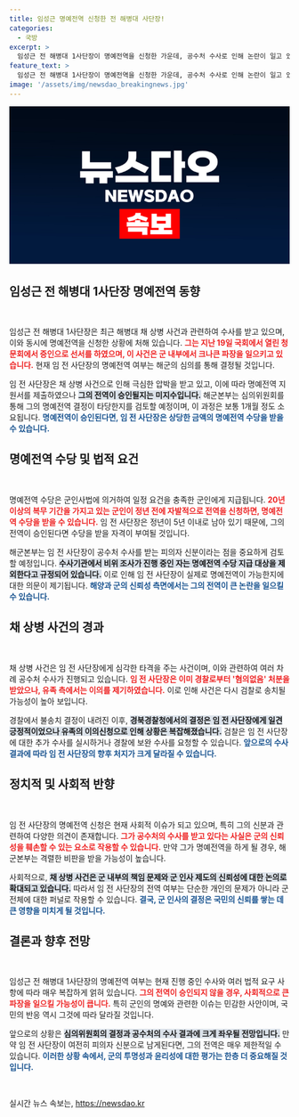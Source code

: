 ```yaml
---
title: 임성근 명예전역 신청한 전 해병대 사단장!
categories:
  - 국방
excerpt: >
  임성근 전 해병대 1사단장이 명예전역을 신청한 가운데, 공수처 수사로 인해 논란이 일고 있다. 명예전역 후 수당 수령 가능성에 대한 비판이 커지고 있으며, 검찰 송치 여부에 따라 사단장의 향후 운명이 결정될 예정이다.
feature_text: >
  임성근 전 해병대 1사단장이 명예전역을 신청한 가운데, 공수처 수사로 인해 논란이 일고 있다. 명예전역 후 수당 수령 가능성에 대한 비판이 커지고 있으며, 검찰 송치 여부에 따라 사단장의 향후 운명이 결정될 예정이다.
image: '/assets/img/newsdao_breakingnews.jpg'
---
```


<p><img src="/assets/img/newsdao_breakingnews.jpg" alt="cryptoinkorea 속보" /></p>

<h2 data-ke-size="size26">임성근 전 해병대 1사단장 명예전역 동향</h2>

<p data-ke-size="size16">&nbsp;</p>

<p>임성근 전 해병대 1사단장은 최근 해병대 채 상병 사건과 관련하여 수사를 받고 있으며, 이와 동시에 명예전역을 신청한 상황에 처해 있습니다. <b><span style="color: #ee2323;">그는 지난 19일 국회에서 열린 청문회에서 증인으로 선서를 하였으며, 이 사건은 군 내부에서 크나큰 파장을 일으키고 있습니다.</span></b> 현재 임 전 사단장의 명예전역 여부는 해군의 심의를 통해 결정될 것입니다.</p>

<p>임 전 사단장은 채 상병 사건으로 인해 극심한 압박을 받고 있고, 이에 따라 명예전역 지원서를 제출하였으나 <b><span style="background-color: #21538527;">그의 전역이 승인될지는 미지수입니다.</span></b> 해군본부는 심의위원회를 통해 그의 명예전역 결정이 타당한지를 검토할 예정이며, 이 과정은 보통 1개월 정도 소요됩니다. <b><span style="color: #1a5490;">명예전역이 승인된다면, 임 전 사단장은 상당한 금액의 명예전역 수당을 받을 수 있습니다.</span></b></p>

<h2 data-ke-size="size26">명예전역 수당 및 법적 요건</h2>

<p data-ke-size="size16">&nbsp;</p>

<p>명예전역 수당은 군인사법에 의거하여 일정 요건을 충족한 군인에게 지급됩니다. <b><span style="color: #ee2323;">20년 이상의 복무 기간을 가지고 있는 군인이 정년 전에 자발적으로 전역을 신청하면, 명예전역 수당을 받을 수 있습니다.</span></b> 임 전 사단장은 정년이 5년 이내로 남아 있기 때문에, 그의 전역이 승인된다면 수당을 받을 자격이 부여될 것입니다.</p>

<p>해군본부는 임 전 사단장이 공수처 수사를 받는 피의자 신분이라는 점을 중요하게 검토할 예정입니다. <b><span style="background-color: #21538527;">수사기관에서 비위 조사가 진행 중인 자는 명예전역 수당 지급 대상을 제외한다고 규정되어 있습니다.</span></b> 이로 인해 임 전 사단장이 실제로 명예전역이 가능한지에 대한 의문이 제기됩니다. <b><span style="color: #1a5490;">해양과 군의 신뢰성 측면에서는 그의 전역이 큰 논란을 일으킬 수 있습니다.</span></b></p>

<h2 data-ke-size="size26">채 상병 사건의 경과</h2>

<p data-ke-size="size16">&nbsp;</p>

<p>채 상병 사건은 임 전 사단장에게 심각한 타격을 주는 사건이며, 이와 관련하여 여러 차례 공수처 수사가 진행되고 있습니다. <b><span style="color: #ee2323;">임 전 사단장은 이미 경찰로부터 '혐의없음' 처분을 받았으나, 유족 측에서는 이의를 제기하였습니다.</span></b> 이로 인해 사건은 다시 검찰로 송치될 가능성이 높아 보입니다.</p>

<p>경찰에서 불송치 결정이 내려진 이후, <b><span style="background-color: #21538527;">경북경찰청에서의 결정은 임 전 사단장에게 일견 긍정적이었으나 유족의 이의신청으로 인해 상황은 복잡해졌습니다.</span></b> 검찰은 임 전 사단장에 대한 추가 수사를 실시하거나 경찰에 보완 수사를 요청할 수 있습니다. <b><span style="color: #1a5490;">앞으로의 수사 결과에 따라 임 전 사단장의 향후 처지가 크게 달라질 수 있습니다.</span></b></p>

<h2 data-ke-size="size26">정치적 및 사회적 반향</h2>

<p data-ke-size="size16">&nbsp;</p>

<p>임 전 사단장의 명예전역 신청은 현재 사회적 이슈가 되고 있으며, 특히 그의 신분과 관련하여 다양한 의견이 존재합니다. <b><span style="color: #ee2323;">그가 공수처의 수사를 받고 있다는 사실은 군의 신뢰성을 훼손할 수 있는 요소로 작용할 수 있습니다.</span></b> 만약 그가 명예전역을 하게 될 경우, 해군본부는 격렬한 비판을 받을 가능성이 높습니다.</p>

<p>사회적으로, <b><span style="background-color: #21538527;">채 상병 사건은 군 내부의 책임 문제와 군 인사 제도의 신뢰성에 대한 논의로 확대되고 있습니다.</span></b> 따라서 임 전 사단장의 전역 여부는 단순한 개인의 문제가 아니라 군 전체에 대한 퍼널로 작용할 수 있습니다. <b><span style="color: #1a5490;">결국, 군 인사의 결정은 국민의 신뢰를 쌓는 데 큰 영향을 미치게 될 것입니다.</span></b></p>

<h2 data-ke-size="size26">결론과 향후 전망</h2>

<p data-ke-size="size16">&nbsp;</p>

<p>임성근 전 해병대 1사단장의 명예전역 여부는 현재 진행 중인 수사와 여러 법적 요구 사항에 따라 매우 복잡하게 얽혀 있습니다. <b><span style="color: #ee2323;">그의 전역이 승인되지 않을 경우, 사회적으로 큰 파장을 일으킬 가능성이 큽니다.</span></b> 특히 군인의 명예와 관련한 이슈는 민감한 사안이며, 국민의 반응 역시 그것에 따라 달라질 것입니다.</p>

<p>앞으로의 상황은 <b><span style="background-color: #21538527;">심의위원회의 결정과 공수처의 수사 결과에 크게 좌우될 전망입니다.</span></b> 만약 임 전 사단장이 여전히 피의자 신분으로 남게된다면, 그의 전역은 매우 제한적일 수 있습니다. <b><span style="color: #1a5490;">이러한 상황 속에서, 군의 투명성과 윤리성에 대한 평가는 한층 더 중요해질 것입니다.</span></b></p>

<p data-ke-size="size16">&nbsp;</p>
실시간 뉴스 속보는, <a href="https://newsdao.kr" rel="dofollow">https://newsdao.kr</a>


